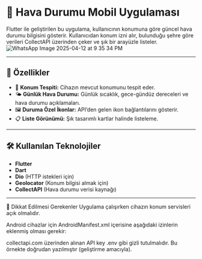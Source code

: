 # 📱 Hava Durumu Mobil Uygulaması

Flutter ile geliştirilen bu uygulama, kullanıcının konumuna göre güncel hava durumu bilgisini gösterir. Kullanıcıdan konum izni alır, bulunduğu şehre göre verileri CollectAPI üzerinden çeker ve şık bir arayüzle listeler.
![WhatsApp Image 2025-04-12 at 9 35 34 PM](https://github.com/user-attachments/assets/90b8082c-85c3-4f81-b88c-48cec8e43fdb)

---

## 🚀 Özellikler

- 📍 **Konum Tespiti:** Cihazın mevcut konumunu tespit eder.
- 🌤️ **Günlük Hava Durumu:** Günlük sıcaklık, gece-gündüz dereceleri ve hava durumu açıklamaları.
- 🖼️ **Duruma Özel İkonlar:** API’den gelen ikon bağlantılarını gösterir.
- 📋 **Liste Görünümü:** Şık tasarımlı kartlar halinde listeleme.

---

## 🛠️ Kullanılan Teknolojiler

- **Flutter**
- **Dart**
- **Dio** (HTTP istekleri için)
- **Geolocator** (Konum bilgisi almak için)
- **CollectAPI** (Hava durumu verisi kaynağı)

---

📌 Dikkat Edilmesi Gerekenler
Uygulama çalışırken cihazın konum servisleri açık olmalıdır.

Android cihazlar için AndroidManifest.xml içerisine aşağıdaki izinlerin eklenmiş olması gerekir:

<uses-permission android:name="android.permission.ACCESS_FINE_LOCATION"/>
<uses-permission android:name="android.permission.ACCESS_COARSE_LOCATION"/>

collectapi.com üzerinden alınan API key .env gibi gizli tutulmalıdır. Bu örnekte doğrudan yazılmıştır (geliştirme amacıyla).
